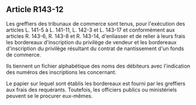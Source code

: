 Article R143-12
----
Les greffiers des tribunaux de commerce sont tenus, pour l'exécution des
articles L. 141-5 à L. 141-11, L. 142-3 et L. 143-17 et conformément aux
articles R. 143-6, R. 143-8 et R. 143-14, d'enliasser et de relier à leurs frais
les bordereaux d'inscription du privilège de vendeur et les bordereaux
d'inscription du privilège résultant du contrat de nantissement d'un fonds de
commerce.

Ils tiennent un fichier alphabétique des noms des débiteurs avec l'indication
des numéros des inscriptions les concernant.

Le papier sur lequel sont établis les bordereaux est fourni par les greffiers
aux frais des requérants. Toutefois, les officiers publics ou ministériels
peuvent se le procurer eux-mêmes.
